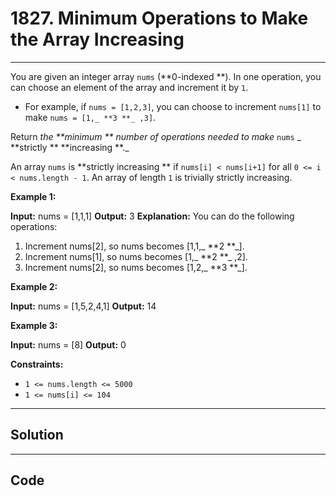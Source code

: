 # 1827. Minimum Operations to Make the Array Increasing

---

You are given an integer array `nums` (**0-indexed **). In one operation, you can choose an element of the array and increment it by `1`.

  * For example, if `nums = [1,2,3]`, you can choose to increment `nums[1]` to make `nums = [1,_ **3 **_ ,3]`.



Return _the **minimum ** number of operations needed to make_ `nums` _ **strictly ** **increasing **._

An array `nums` is **strictly increasing ** if `nums[i] < nums[i+1]` for all `0 <= i < nums.length - 1`. An array of length `1` is trivially strictly increasing.

 

**Example 1:**


**Input:** nums = [1,1,1]
**Output:** 3
**Explanation:** You can do the following operations:
1) Increment nums[2], so nums becomes [1,1,_ **2 **_].
2) Increment nums[1], so nums becomes [1,_ **2 **_ ,2].
3) Increment nums[2], so nums becomes [1,2,_ **3 **_].


**Example 2:**


**Input:** nums = [1,5,2,4,1]
**Output:** 14


**Example 3:**


**Input:** nums = [8]
**Output:** 0


 

**Constraints:**

  * `1 <= nums.length <= 5000`
  * `1 <= nums[i] <= 104`

---

## Solution



---

## Code
```python


```